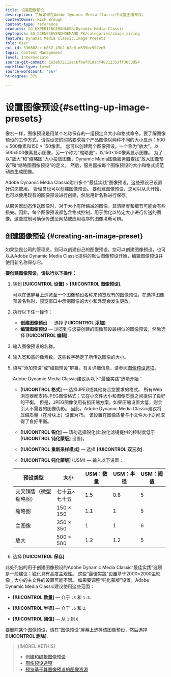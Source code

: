 ```yaml
---
title: 设置图像预设
description: 了解如何在Adobe Dynamic Media Classic中设置图像预设。
contentOwner: Rick Brough
content-type: reference
products: SG_EXPERIENCEMANAGER/Dynamic-Media-Classic
geptopics: SG_SCENESEVENONDEMAND_PK/categories/image_sizing
feature: Dynamic Media Classic,Image Presets
role: User
exl-id: 336802cc-b032-49b2-b2e6-d699bc997ee5
topic: Content Management
level: Intermediate
source-git-commit: 163eb32112ec6fbefd1dacf48212353ff3053d54
workflow-type: tm+mt
source-wordcount: '667'
ht-degree: 37%

---
```


# 设置图像预设{#setting-up-image-presets}

像宏一样，图像预设是用某个名称保存的一组预定义大小和格式命令。要了解图像预设的工作方式，请假设您的网站要求每个产品图像以两种不同的大小显示：500 × 500像素和150 × 150像素。 您可以创建两个图像预设，一个称为“放大”，以500x500像素显示图像，另一个称为“缩略图”，以150×150像素显示图像。 为了以“放大”和“缩略图”大小投放图像，Dynamic Media图像服务器查找“放大图像预设”和“缩略图图像预设”的定义。 然后，服务器按每个图像预设的大小和格式规范动态生成图像。

Adobe Dynamic Media Classic附带多个“最佳实践”图像预设，这些预设已设置好供您使用。 管理员也可以创建图像预设。 要创建图像预设，您可以从头开始，也可以使用现有的图像预设进行创建，然后用新名称进行保存。

从服务器动态传送图像时，对于大小有所缩减的图像，其清晰度和细节可能会有些损失。因此，每个图像预设都包含格式控制，用于优化以特定大小进行传送的图像。这些控制可确保传送至网站或应用程序的图像清晰可辨。

## 创建图像预设 {#creating-an-image-preset}

如果您是公司的管理员，则可以创建自己的图像预设。您可以创建图像预设，也可以从Adobe Dynamic Media Classic提供的默认图像预设开始，编辑图像预设并使用新名称保存它。

**要创建图像预设，请执行以下操作：**

1. 转到 **[!UICONTROL 设置]** > **[!UICONTROL 图像预设]**.

   可以在该屏幕上浏览至一个图像预设名称来预览现有的图像预设。在选择图像预设名称时，预览窗口中示例图像的大小和外观会发生更改。

1. 执行以下任一操作：

   * **创建图像预设**  — 选择 **[!UICONTROL 添加]**.
   * **编辑图像预设**  — 浏览到与您要创建的图像预设最相似的图像预设，然后选择 **[!UICONTROL 编辑]**.

1. 输入图像预设的名称。
1. 输入宽和高的像素数。这些数字确定了所传送图像的大小。
1. 填写“添加预设”或“编辑预设”屏幕。有关详细信息，请参阅[图像预设选项](application-setup.md#image_preset_options)。

   Adobe Dynamic Media Classic建议从以下“最佳实践”选项开始：

   * **[!UICONTROL 格式]**  — 选择JPEG或其他符合您要求的格式。 所有Web浏览器都支持JPEG图像格式；它在小文件大小和图像质量之间提供了良好的平衡。 但是，JPEG图像使用有损压缩方案，如果压缩设置太低，则会引入不需要的图像伪影。 因此，Adobe Dynamic Media Classic建议将压缩质量（在滑块上）设置为75。 该设置在图像质量与小文件大小之间取得了良好平衡。

   * **[!UICONTROL 锐化]**  — 请勿选择锐化(此锐化滤镜提供的控制度低于 **[!UICONTROL 钝化蒙版]** 设置)。

   * **[!UICONTROL 重新采样模式]**  — 选择 **[!UICONTROL 双三次]**.

   * **[!UICONTROL 钝化蒙版]** (USM) — 输入以下设置：

   | 预设类型 | 大小 | USM：数量 | USM：半径 | USM：阈值 |
   | --- | --- | --- | --- | --- |
   | 交叉销售（微型缩略图） | 七十五×七十五 | 1.5 | 0.8 | 5 |
   | 缩略图 | 150 × 150 | 1.1 | 1 | 5 |
   | 主图像 | 350 × 350 | 1 | 1 | 6 |
   | 放大 | 500 × 500 | 1.2 | 1.2 | 5 |

1. 选择 **[!UICONTROL 保存]**.

此处列出的用于创建图像预设的Adobe Dynamic Media Classic“最佳实践”选项是一般建议；锐化具有高度主观性。 这些“最佳实践”设置基于2000×2000主映像；大小的主文件的设置可能不同。 如果要调整“钝化蒙版”设置，Adobe Dynamic Media Classic建议使用这些范围：

* **[!UICONTROL 数量]**  — 介于 `.8` 和 `1.5`.

* **[!UICONTROL 半径]**  — 介于 `.6` 和 `2`.

* **[!UICONTROL 阈值]**  — 从 `1` 到 `6`.

要删除某个图像预设，请在“图像预设”屏幕上选择该图像预设，然后选择 **[!UICONTROL 删除]**.

>[!MORELIKETHIS]
>
>* [创建和编辑图像预设](application-setup.md#creating_and_editing_image_presets)
>* [图像预设选项](application-setup.md#image_preset_options)
>* [预览基于其图像预设的图像资源](previewing-asset.md#previewing_an_image_asset_based_on_its_image_preset)

